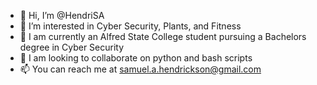 - 👋 Hi, I’m @HendriSA
- 👀 I’m interested in Cyber Security, Plants, and Fitness
- 🌱 I am currently an Alfred State College student pursuing a Bachelors degree in Cyber Security
- 💞️ I am looking to collaborate on python and bash scripts
- 📫 You can reach me at samuel.a.hendrickson@gmail.com

<!---
HendriSA/HendriSA is a ✨ special ✨ repository because its `README.md` (this file) appears on your GitHub profile.
You can click the Preview link to take a look at your changes.
--->
